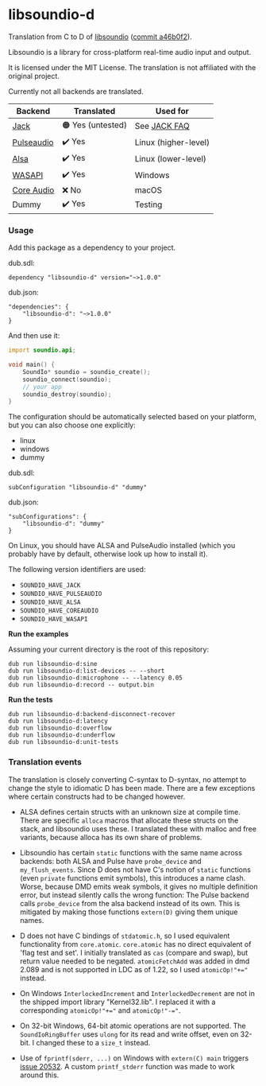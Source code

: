 # libsoundio-d
Translation from C to D of [libsoundio](https://github.com/andrewrk/libsoundio) ([commit a46b0f2](https://github.com/andrewrk/libsoundio/commit/a46b0f21c397cd095319f8c9feccf0f1e50e31ba)).

Libsoundio is a library for cross-platform real-time audio input and output.

It is licensed under the MIT License.
The translation is not affiliated with the original project.

Currently not all backends are translated.

| Backend                                                                  | Translated      | Used for                                   |
|--------------------------------------------------------------------------|-----------------|--------------------------------------------|
| [Jack](https://jackaudio.org)                                            | 🟠 Yes (untested)| See [JACK FAQ](https://jackaudio.org/faq/) |
| [Pulseaudio](https://en.wikipedia.org/wiki/PulseAudio)                   | ✔️ Yes           | Linux (higher-level)                       |
| [Alsa](https://en.wikipedia.org/wiki/Advanced_Linux_Sound_Architecture)  | ✔️ Yes           | Linux (lower-level)                        |
| [WASAPI](https://docs.microsoft.com/en-us/windows/win32/coreaudio/wasapi)| ✔️ Yes           | Windows                                    |
| [Core Audio](https://en.wikipedia.org/wiki/Core_Audio)                   | ❌ No            | macOS                                      |
| Dummy                                                                    | ✔️ Yes           | Testing                                    |

### Usage

Add this package as a dependency to your project.

dub.sdl:
```
dependency "libsoundio-d" version="~>1.0.0"
```

dub.json:
```
"dependencies": {
	"libsoundio-d": "~>1.0.0"
}
```

And then use it:
```D
import soundio.api;

void main() {
	SoundIo* soundio = soundio_create();
	soundio_connect(soundio);
	// your app
	soundio_destroy(soundio);
}
```

The configuration should be automatically selected based on your platform, but you can also choose one explicitly:
- linux
- windows
- dummy

dub.sdl:
```
subConfiguration "libsoundio-d" "dummy"
```

dub.json:
```
"subConfigurations": {
	"libsoundio-d": "dummy"
}
```

On Linux, you should have ALSA and PulseAudio installed (which you probably have by default, otherwise look up how to install it).

The following version identifiers are used:
- `SOUNDIO_HAVE_JACK`
- `SOUNDIO_HAVE_PULSEAUDIO`
- `SOUNDIO_HAVE_ALSA`
- `SOUNDIO_HAVE_COREAUDIO`
- `SOUNDIO_HAVE_WASAPI`

**Run the examples**

Assuming your current directory is the root of this repository:
```
dub run libsoundio-d:sine
dub run libsoundio-d:list-devices -- --short
dub run libsoundio-d:microphone -- --latency 0.05
dub run libsoundio-d:record -- output.bin
```

**Run the tests**
```
dub run libsoundio-d:backend-disconnect-recover
dub run libsoundio-d:latency
dub run libsoundio-d:overflow
dub run libsoundio-d:underflow
dub run libsoundio-d:unit-tests
```

### Translation events

The translation is closely converting C-syntax to D-syntax, no attempt to change the style to idiomatic D has been made.
There are a few exceptions where certain constructs had to be changed however.

- ALSA defines certain structs with an unknown size at compile time.
There are specific `alloca` macros that allocate these structs on the stack, and libsoundio uses these.
I translated these with malloc and free variants, because alloca has its own share of problems.

- Libsoundio has certain `static` functions with the same name across backends: both ALSA and Pulse have `probe_device` and `my_flush_events`.
Since D does not have C's notion of `static` functions (even `private` functions emit symbols), this introduces a name clash.
Worse, because DMD emits weak symbols, it gives no multiple definition error, but instead silently calls the wrong function:
The Pulse backend calls `probe_device` from the alsa backend instead of its own.
This is mitigated by making those functions `extern(D)` giving them unique names.

- D does not have C bindings of `stdatomic.h`, so I used equivalent functionality from `core.atomic`.
`core.atomic` has no direct equivalent of 'flag test and set'.
I initially translated as `cas` (compare and swap), but return value needed to be negated.
`atomicFetchAdd` was added in dmd 2.089 and is not supported in LDC as of 1.22, so I used `atomicOp!"+="` instead.

- On Windows `InterlockedIncrement` and `InterlockedDecrement` are not in the shipped import library "Kernel32.lib".
I replaced it with a corresponding `atomicOp!"+="` and `atomicOp!"-="`.

- On 32-bit Windows, 64-bit atomic operations are not supported.
The `SoundIoRingBuffer` uses `ulong` for its read and write offset, even on 32-bit.
I changed these to a `size_t` instead.

- Use of `fprintf(sderr, ...)` on Windows with `extern(C) main` triggers [issue 20532](https://issues.dlang.org/show_bug.cgi?id=20532). A custom `printf_stderr` function was made to work around this.
